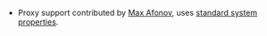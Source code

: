 * Proxy support contributed by [Max Afonov][maxaf], uses [standard system properties][jp].

[maxaf]: http://github.com/maxaf
[jp]: http://java.sun.com/javase/6/docs/technotes/guides/net/proxies.html
